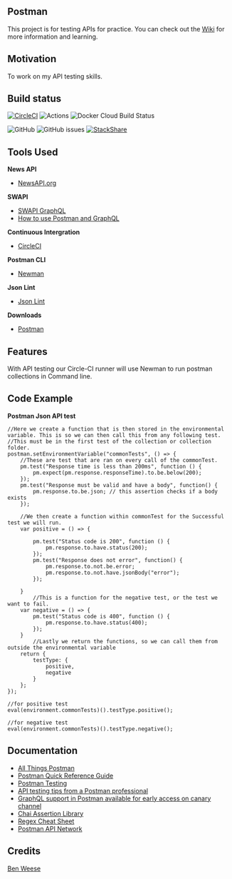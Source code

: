 ## Postman
This project is for testing APIs for practice. You can check out the [Wiki](https://github.com/benweese/Postman/wiki) for more information and learning.

## Motivation
To work on my API testing skills.

## Build status
[![CircleCI](https://circleci.com/gh/benweese/Postman/tree/master.svg?style=shield)](https://circleci.com/gh/benweese/Postman/tree/master) ![Actions](https://github.com/benweese/Postman/workflows/Node%20CI/badge.svg) ![Docker Cloud Build Status](https://img.shields.io/docker/cloud/build/benweese/postman)

![GitHub](https://img.shields.io/github/license/benweese/Postman.svg) ![GitHub issues](https://img.shields.io/github/issues-raw/benweese/Postman.svg) [![StackShare](http://img.shields.io/badge/tech-stack-0690fa.svg?style=flat)](https://stackshare.io/benweese/postman-api-testing)

## Tools Used
<b>News API</b>
- [NewsAPI.org](https://newsapi.org/)

<b>SWAPI</b>
- [SWAPI GraphQL](https://swapi.apis.guru/)
- [How to use Postman and GraphQL](https://www.codetraveler.io/2019/01/12/how-to-use-postman-with-a-graphql-api/)

<b>Continuous Intergration</b>
- [CircleCI](https://circleci.com/)

<b>Postman CLI</b>
- [Newman](https://hub.docker.com/r/postman/newman/)

<b>Json Lint</b>
- [Json Lint](https://jsonlint.com/)

<b>Downloads</b>
- [Postman](https://www.getpostman.com/apps)

## Features
With API testing our Circle-CI runner will use Newman to run postman collections in Command line.

## Code Example

<b>Postman Json API test</b>
```
//Here we create a function that is then stored in the environmental variable. This is so we can then call this from any following test.
//This must be in the first test of the collection or collection folder.
postman.setEnvironmentVariable("commonTests", () => {
    //These are test that are ran on every call of the commonTest.
    pm.test("Response time is less than 200ms", function () {
        pm.expect(pm.response.responseTime).to.be.below(200);
    });
    pm.test("Response must be valid and have a body", function() {
        pm.response.to.be.json; // this assertion checks if a body  exists
    });
    
    //We then create a function within commonTest for the Successful test we will run.
    var positive = () => {
            
        pm.test("Status code is 200", function () {
            pm.response.to.have.status(200);
        });
        pm.test("Response does not error", function() {
            pm.response.to.not.be.error;
            pm.response.to.not.have.jsonBody("error");
        });
        
    }
        //This is a function for the negative test, or the test we want to fail.
    var negative = () => {
        pm.test("Status code is 400", function () {
            pm.response.to.have.status(400);
        });
    }
        //Lastly we return the functions, so we can call them from outside the environmental variable
    return {
        testType: {
            positive,
            negative
        }
    };
});

//for positive test
eval(environment.commonTests)().testType.positive();
 
//for negative test
eval(environment.commonTests)().testType.negative();
```

## Documentation
- [All Things Postman](https://github.com/DannyDainton/All-Things-Postman/)
- [Postman Quick Reference Guide](https://postman-quick-reference-guide.readthedocs.io/en/latest/index.html)
- [Postman Testing](https://learning.getpostman.com/docs/postman/scripts/test_scripts/)
- [API testing tips from a Postman professional](https://blog.getpostman.com/2017/07/28/api-testing-tips-from-a-postman-professional/)
- [GraphQL support in Postman available for early access on canary channel](https://community.getpostman.com/t/graphql-support-in-postman-available-for-early-access-on-canary-channel/5524/3)
- [Chai Assertion Library ](https://www.chaijs.com/api/bdd/)
- [Regex Cheat Sheet](https://www.rexegg.com/regex-quickstart.html)
- [Postman API Network](https://www.getpostman.com/api-network/)


## Credits
[Ben Weese](https://benweese.dev/)
